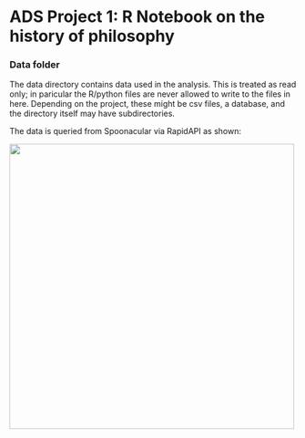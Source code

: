 # ADS Project 1:  R Notebook on the history of philosophy

### Data folder

The data directory contains data used in the analysis. This is treated as read only; in paricular the R/python files are never allowed to write to the files in here. Depending on the project, these might be csv files, a database, and the directory itself may have subdirectories.

The data is queried from Spoonacular via RapidAPI as shown:

<img src="recipe-generator/figs/implemented_design.png" width="500">
